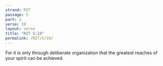 ```yaml
---
strand: RIT
passage: 5
part: 2
verse: 19
layout: verse
title: "RIT 5:19"
permalink: /RIT/5/19/
---
```

For it is only through deliberate organization that the greatest reaches of your spirit can be achieved.
